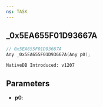 ```yaml
---
ns: TASK
---
```

## _0x5EA655F01D93667A

```c
// 0x5EA655F01D93667A
Any _0x5EA655F01D93667A(Any p0);
```

```
NativeDB Introduced: v1207
```

## Parameters
* **p0**:
